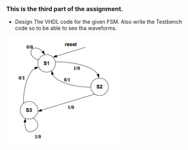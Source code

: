 ### This is the third part of the assignment.
* Design The VHDL code for the given FSM. Also write the Testbench code so to be able to see tha waveforms.

![alt text](https://raw.githubusercontent.com/ioankats93/Hellenic_Open_University_Msc/master/First_Assignment/figures/Screen%20Shot%202018-11-25%20at%2023-2.55.10.png)
